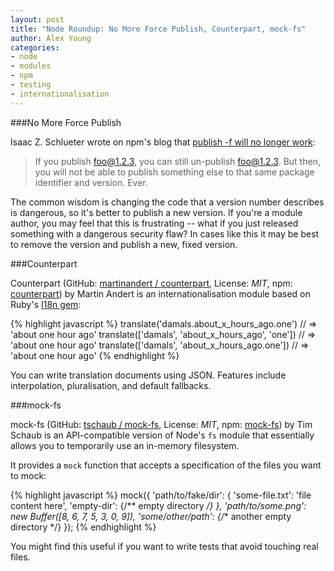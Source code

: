 ```yaml
---
layout: post
title: "Node Roundup: No More Force Publish, Counterpart, mock-fs"
author: Alex Young
categories:
- node
- modules
- npm
- testing
- internationalisation
---
```


###No More Force Publish

Isaac Z. Schlueter wrote on npm's blog that [publish -f will no longer work](http://blog.npmjs.org/post/77758351673/no-more-npm-publish-f):

> If you publish foo@1.2.3, you can still un-publish foo@1.2.3. But then, you will not be able to publish something else to that same package identifier and version.
> Ever.

The common wisdom is changing the code that a version number describes is dangerous, so it's better to publish a new version.  If you're a module author, you may feel that this is frustrating -- what if you just released something with a dangerous security flaw?  In cases like this it may be best to remove the version and publish a new, fixed version.

###Counterpart

Counterpart (GitHub: [martinandert / counterpart](https://github.com/martinandert/counterpart), License: _MIT_, npm: [counterpart](https://github.com/martinandert/counterpart)) by Martin Andert is an internationalisation module based on Ruby's [I18n gem](https://github.com/svenfuchs/i18n):

{% highlight javascript %}
translate('damals.about_x_hours_ago.one')          // => 'about one hour ago'
translate(['damals', 'about_x_hours_ago', 'one'])  // => 'about one hour ago'
translate(['damals', 'about_x_hours_ago.one'])     // => 'about one hour ago'
{% endhighlight %}

You can write translation documents using JSON.  Features include interpolation, pluralisation, and default fallbacks.

###mock-fs

mock-fs (GitHub: [tschaub / mock-fs](https://github.com/tschaub/mock-fs), License: _MIT_, npm: [mock-fs](https://www.npmjs.org/package/mock-fs)) by Tim Schaub is an API-compatible version of Node's `fs` module that essentially allows you to temporarily use an in-memory filesystem.

It provides a `mock` function that accepts a specification of the files you want to mock:

{% highlight javascript %}
mock({
  'path/to/fake/dir': {
    'some-file.txt': 'file content here',
    'empty-dir': {/** empty directory */}
  },
  'path/to/some.png': new Buffer([8, 6, 7, 5, 3, 0, 9]),
  'some/other/path': {/** another empty directory */}
});
{% endhighlight %}

You might find this useful if you want to write tests that avoid touching real files.
